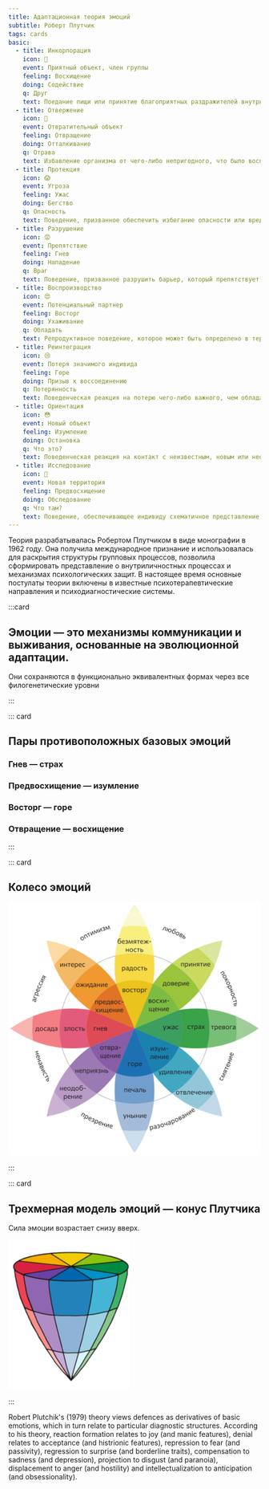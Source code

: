 ```yaml
---
title: Адаптационная теория эмоций
subtitle: Роберт Плутчик
tags: cards
basic:
  - title: Инкорпорация
    icon: 🤩
    event: Приятный объект, член группы
    feeling: Восхищение
    doing: Содействие
    q: Друг
    text: Поедание пищи или принятие благоприятных раздражителей внутрь организма. Этот психологический механизм ещё известен как интроекция.
  - title: Отвержение
    icon: 🤢
    event: Отвратительный объект
    feeling: Отвращение
    doing: Отталкивание
    q: Отрава
    text: Избавление организма от чего-либо непригодного, что было воспринято ранее.
  - title: Протекция
    icon: 😱
    event: Угроза
    feeling: Ужас
    doing: Бегство
    q: Опасность
    text: Поведение, призванное обеспечить избегание опасности или вреда. Сюда относится бегство и любое другое действие, которое увеличивает расстояние между организмом и источником опасности.
  - title: Разрушение
    icon: 😡
    event: Препятствие
    feeling: Гнев
    doing: Нападение
    q: Враг
    text: Поведение, призванное разрушить барьер, который препятствует удовлетворению важной потребности.
  - title: Воспроизводство
    icon: 😍
    event: Потенциальный партнер
    feeling: Восторг
    doing: Ухаживание
    q: Обладать
    text: Репродуктивное поведение, которое может быть определено в терминах приближения, тенденции к сохранению контакта и смешивания генетических материалов.
  - title: Реинтеграция
    icon: 😢
    event: Потеря значимого индивида
    feeling: Горе
    doing: Призыв к воссоединению
    q: Потерянность
    text: Поведенческая реакция на потерю чего-либо важного, чем обладали или наслаждались. Его функция в обретении вновь опеки.
  - title: Ориентация
    icon: 😳
    event: Новый объект
    feeling: Изумление
    doing: Остановка
    q: Что это?
    text: Поведенческая реакция на контакт с неизвестным, новым или неопределенным объектом.
  - title: Исследование
    icon: 🧐
    event: Новая территория
    feeling: Предвосхищение
    doing: Обследование
    q: Что там?
    text: Поведение, обеспечивающее индивиду схематичное представление о данной окружающей среде.
---
```


Теория разрабатывалась Робертом Плутчиком в виде монографии в 1962 году. Она получила международное признание и использовалась для раскрытия структуры групповых процессов, позволила сформировать представление о внутриличностных процессах и механизмах психологических защит. В настоящее время основные постулаты теории включены в известные психотерапевтические направления и психодиагностические системы.

:::card

## Эмоции — это механизмы коммуникации и выживания, основанные на эволюционной адаптации.

Они сохраняются в функционально эквивалентных формах через все филогенетические уровни

<adaptive-main v-for="(emotion, id) in $frontmatter.basic" :key="emotion.title" :emotion="emotion" :id="id" />

:::

::: card

## Пары противоположных базовых эмоций

### Гнев — страх

### Предвосхищение — изумление

### Восторг — горе

### Отвращение — восхищение

:::

::: card

## Колесо эмоций

![](./flower.svg)

:::

::: card

## Трехмерная модель эмоций — конус Плутчика

Сила эмоции возрастает снизу вверх.

![](./cone.png)

:::


Robert Plutchik's (1979) theory views defences as derivatives of basic emotions, which in turn relate to particular diagnostic structures. According to his theory, reaction formation relates to joy (and manic features), denial relates to acceptance (and histrionic features), repression to fear (and passivity), regression to surprise (and borderline traits), compensation to sadness (and depression), projection to disgust (and paranoia), displacement to anger (and hostility) and intellectualization to anticipation (and obsessionality).